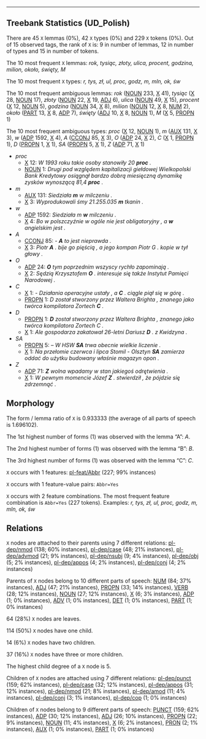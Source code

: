 

--------------------------------------------------------------------------------

## Treebank Statistics (UD_Polish)

There are 45 `X` lemmas (0%), 42 `X` types (0%) and 229 `X` tokens (0%).
Out of 15 observed tags, the rank of `X` is: 9 in number of lemmas, 12 in number of types and 15 in number of tokens.

The 10 most frequent `X` lemmas: <em>rok, tysiąc, złoty, ulica, procent, godzina, milion, około, święty, M</em>

The 10 most frequent `X` types:  <em>r, tys, zł, ul, proc, godz, m, mln, ok, św</em>

The 10 most frequent ambiguous lemmas: <em>rok</em> ([NOUN]() 233, [X]() 41), <em>tysiąc</em> ([X]() 28, [NOUN]() 17), <em>złoty</em> ([NOUN]() 22, [X]() 19, [ADJ]() 6), <em>ulica</em> ([NOUN]() 49, [X]() 15), <em>procent</em> ([X]() 12, [NOUN]() 5), <em>godzina</em> ([NOUN]() 34, [X]() 8), <em>milion</em> ([NOUN]() 12, [X]() 8, [NUM]() 2), <em>około</em> ([PART]() 13, [X]() 8, [ADP]() 7), <em>święty</em> ([ADJ]() 10, [X]() 8, [NOUN]() 1), <em>M</em> ([X]() 5, [PROPN]() 1)

The 10 most frequent ambiguous types:  <em>proc</em> ([X]() 12, [NOUN]() 1), <em>m</em> ([AUX]() 131, [X]() 3), <em>w</em> ([ADP]() 1592, [X]() 4), <em>A</em> ([CCONJ]() 85, [X]() 3), <em>O</em> ([ADP]() 24, [X]() 2), <em>C</em> ([X]() 1, [PROPN]() 1), <em>D</em> ([PROPN]() 1, [X]() 1), <em>SA</em> ([PROPN]() 5, [X]() 1), <em>Z</em> ([ADP]() 71, [X]() 1)


* <em>proc</em>
  * [X]() 12: <em>W 1993 roku takie osoby stanowiły 20 <b>proc</b> .</em>
  * [NOUN]() 1: <em>Drugi pod względem kapitalizacji giełdowej Wielkopolski Bank Kredytowy osiągnął bardzo dobrą miesięczną dynamikę zysków wynoszącą 81,4 <b>proc</b> .</em>
* <em>m</em>
  * [AUX]() 131: <em>Siedziała <b>m</b> w milczeniu .</em>
  * [X]() 3: <em>Wyprodukowali śmy 21.255.035 <b>m</b> tkanin .</em>
* <em>w</em>
  * [ADP]() 1592: <em>Siedziała m <b>w</b> milczeniu .</em>
  * [X]() 4: <em>Bo w polszczyźnie w ogóle nie jest obligatoryjny , a <b>w</b> angielskim jest .</em>
* <em>A</em>
  * [CCONJ]() 85: <em>- <b>A</b> to jest nieprawda .</em>
  * [X]() 3: <em>Piotr <b>A</b> . bije go pięścią , a jego kompan Piotr G . kopie w tył głowy .</em>
* <em>O</em>
  * [ADP]() 24: <em><b>O</b> tym poprzednim wszyscy rychło zapominają .</em>
  * [X]() 2: <em>Sędzią Krzysztofem <b>O</b> . interesuje się także Instytut Pamięci Narodowej .</em>
* <em>C</em>
  * [X]() 1: <em>- Działania operacyjne ustały , a <b>C</b> . ciągle piął się w górę .</em>
  * [PROPN]() 1: <em>D został stworzony przez Waltera Brighta , znanego jako twórca kompilatora Zortech <b>C</b> .</em>
* <em>D</em>
  * [PROPN]() 1: <em><b>D</b> został stworzony przez Waltera Brighta , znanego jako twórca kompilatora Zortech C .</em>
  * [X]() 1: <em>Ale gospodarza zakatował 26-letni Dariusz <b>D</b> . z Kwidzyna .</em>
* <em>SA</em>
  * [PROPN]() 5: <em>– W HSW <b>SA</b> trwa obecnie wielkie liczenie .</em>
  * [X]() 1: <em>Na przełomie czerwca i lipca Stomil - Olsztyn <b>SA</b> zamierza oddać do użytku budowany właśnie magazyn opon .</em>
* <em>Z</em>
  * [ADP]() 71: <em><b>Z</b> wolna wpadamy w stan jakiegoś odrętwienia .</em>
  * [X]() 1: <em>W pewnym momencie Józef <b>Z</b> . stwierdził , że pójdzie się zdrzemnąć .</em>

## Morphology

The form / lemma ratio of `X` is 0.933333 (the average of all parts of speech is 1.696102).

The 1st highest number of forms (1) was observed with the lemma “A”: <em>A</em>.

The 2nd highest number of forms (1) was observed with the lemma “B”: <em>B</em>.

The 3rd highest number of forms (1) was observed with the lemma “C”: <em>C</em>.

`X` occurs with 1 features: [pl-feat/Abbr]() (227; 99% instances)

`X` occurs with 1 feature-value pairs: `Abbr=Yes`

`X` occurs with 2 feature combinations.
The most frequent feature combination is `Abbr=Yes` (227 tokens).
Examples: <em>r, tys, zł, ul, proc, godz, m, mln, ok, św</em>


## Relations

`X` nodes are attached to their parents using 7 different relations: [pl-dep/nmod]() (138; 60% instances), [pl-dep/case]() (48; 21% instances), [pl-dep/advmod]() (21; 9% instances), [pl-dep/nsubj]() (9; 4% instances), [pl-dep/obj]() (5; 2% instances), [pl-dep/appos]() (4; 2% instances), [pl-dep/conj]() (4; 2% instances)

Parents of `X` nodes belong to 10 different parts of speech: [NUM]() (84; 37% instances), [ADJ]() (47; 21% instances), [PROPN]() (33; 14% instances), [VERB]() (28; 12% instances), [NOUN]() (27; 12% instances), [X]() (6; 3% instances), [ADP]() (1; 0% instances), [ADV]() (1; 0% instances), [DET]() (1; 0% instances), [PART]() (1; 0% instances)

64 (28%) `X` nodes are leaves.

114 (50%) `X` nodes have one child.

14 (6%) `X` nodes have two children.

37 (16%) `X` nodes have three or more children.

The highest child degree of a `X` node is 5.

Children of `X` nodes are attached using 7 different relations: [pl-dep/punct]() (159; 62% instances), [pl-dep/case]() (32; 12% instances), [pl-dep/appos]() (31; 12% instances), [pl-dep/nmod]() (21; 8% instances), [pl-dep/amod]() (11; 4% instances), [pl-dep/conj]() (3; 1% instances), [pl-dep/cop]() (1; 0% instances)

Children of `X` nodes belong to 9 different parts of speech: [PUNCT]() (159; 62% instances), [ADP]() (30; 12% instances), [ADJ]() (26; 10% instances), [PROPN]() (22; 9% instances), [NOUN]() (11; 4% instances), [X]() (6; 2% instances), [PRON]() (2; 1% instances), [AUX]() (1; 0% instances), [PART]() (1; 0% instances)

